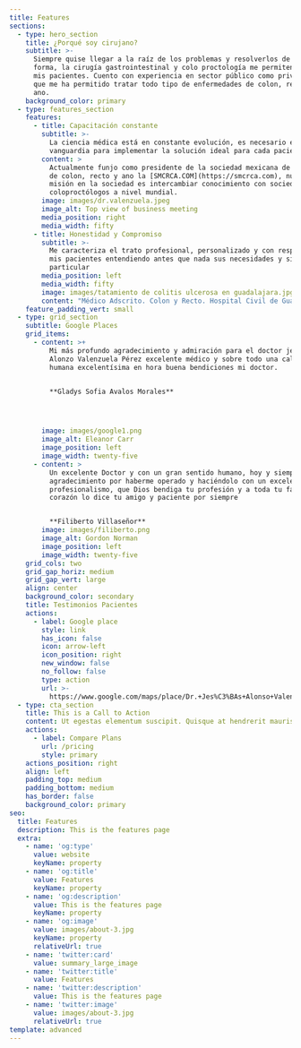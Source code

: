 ```yaml
---
title: Features
sections:
  - type: hero_section
    title: ¿Porqué soy cirujano?
    subtitle: >-
      Siempre quise llegar a la raíz de los problemas y resolverlos de la mejor
      forma, la cirugía gastrointestinal y colo proctología me permiten ayudar a
      mis pacientes. Cuento con experiencia en sector público como privado, lo
      que me ha permitido tratar todo tipo de enfermedades de colon, recto y
      ano.
    background_color: primary
  - type: features_section
    features:
      - title: Capacitación constante
        subtitle: >-
          La ciencia médica está en constante evolución, es necesario estar a la
          vanguardia para implementar la solución ideal para cada paciente
        content: >
          Actualmente funjo como presidente de la sociedad mexicana de cirujanos
          de colon, recto y ano la [SMCRCA.COM](https://smcrca.com), nuestra
          misión en la sociedad es intercambiar conocimiento con sociedades de
          coloproctólogos a nivel mundial.
        image: images/dr.valenzuela.jpeg
        image_alt: Top view of business meeting
        media_position: right
        media_width: fifty
      - title: Honestidad y Compromiso
        subtitle: >-
          Me caracteriza el trato profesional, personalizado y con respeto hacia
          mis pacientes entendiendo antes que nada sus necesidades y situación
          particular
        media_position: left
        media_width: fifty
        image: images/tatamiento de colitis ulcerosa en guadalajara.jpg
        content: "Médico Adscrito. Colon y Recto. Hospital Civil de Guadalajara\n\n### Certificación: C11005518\n\n**FORMACIÓN**\n\n•\_**Fellowship.**\_Coloproctología. Hospital Civil de Guadalajara\n•\_**Especialidad**. Cirugía General. Universidad de Guadalajara (UdeG). Guadalajara. 2011\n•\_**Licenciatura**.\_**Médico Cirujano.**\_Universidad Autónoma de Sinaloa (UAS). Sinaloa. 2005\n\n**IDIOMAS**\n\nEspañol, Inglés\n\nConstantes seminarios y actualizaciones a nivel nacional e internacional.\n\nel Dr. Valenzuela Pérez es reconocido como uno de los mejores especialistas en Cirugía General de Guadalajara, Jalisco.\n"
    feature_padding_vert: small
  - type: grid_section
    subtitle: Google Places
    grid_items:
      - content: >+
          Mi más profundo agradecimiento y admiración para el doctor jesus
          Alonzo Valenzuela Pérez excelente médico y sobre todo una calidad
          humana excelentísima en hora buena bendiciones mi doctor.


          **Gladys Sofia Avalos Morales**




        image: images/google1.png
        image_alt: Eleanor Carr
        image_position: left
        image_width: twenty-five
      - content: >
          Un excelente Doctor y con un gran sentido humano, hoy y siempre mi
          agradecimiento por haberme operado y haciéndolo con un excelente
          profesionalismo, que Dios bendiga tu profesión y a toda tu familia, de
          corazón lo dice tu amigo y paciente por siempre


          **Filiberto Villaseñor**
        image: images/filiberto.png
        image_alt: Gordon Norman
        image_position: left
        image_width: twenty-five
    grid_cols: two
    grid_gap_horiz: medium
    grid_gap_vert: large
    align: center
    background_color: secondary
    title: Testimonios Pacientes
    actions:
      - label: Google place
        style: link
        has_icon: false
        icon: arrow-left
        icon_position: right
        new_window: false
        no_follow: false
        type: action
        url: >-
          https://www.google.com/maps/place/Dr.+Jes%C3%BAs+Alonso+Valenzuela+P%C3%A9rez/@20.7217485,-103.4318502,17z/data=!4m7!3m6!1s0x8428ae424c44c871:0x55f1bbc61054b413!8m2!3d20.7217485!4d-103.4296615!9m1!1b1
  - type: cta_section
    title: This is a Call to Action
    content: Ut egestas elementum suscipit. Quisque at hendrerit mauris.
    actions:
      - label: Compare Plans
        url: /pricing
        style: primary
    actions_position: right
    align: left
    padding_top: medium
    padding_bottom: medium
    has_border: false
    background_color: primary
seo:
  title: Features
  description: This is the features page
  extra:
    - name: 'og:type'
      value: website
      keyName: property
    - name: 'og:title'
      value: Features
      keyName: property
    - name: 'og:description'
      value: This is the features page
      keyName: property
    - name: 'og:image'
      value: images/about-3.jpg
      keyName: property
      relativeUrl: true
    - name: 'twitter:card'
      value: summary_large_image
    - name: 'twitter:title'
      value: Features
    - name: 'twitter:description'
      value: This is the features page
    - name: 'twitter:image'
      value: images/about-3.jpg
      relativeUrl: true
template: advanced
---
```

